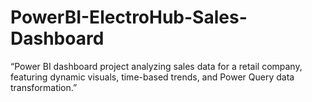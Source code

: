 # PowerBI-ElectroHub-Sales-Dashboard
“Power BI dashboard project analyzing sales data for a retail company, featuring dynamic visuals, time-based trends, and Power Query data transformation.”
